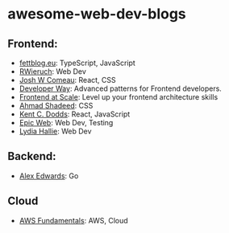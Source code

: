 # awesome-web-dev-blogs

## Frontend:

- [fettblog.eu](https://fettblog.eu/): TypeScript, JavaScript
- [RWieruch](https://www.robinwieruch.de/blog/): Web Dev
- [Josh W Comeau](https://www.joshwcomeau.com/): React, CSS
- [Developer Way](https://www.developerway.com/): Advanced patterns for Frontend developers.
- [Frontend at Scale](https://frontendatscale.com/#archive): Level up
your frontend architecture skills
- [Ahmad Shadeed](https://ishadeed.com/): CSS
- [Kent C. Dodds](https://kentcdodds.com/blog): React, JavaScript
- [Epic Web](https://www.epicweb.dev/articles): Web Dev, Testing
- [Lydia Hallie](https://www.lydiahallie.io/): Web Dev

## Backend:

- [Alex Edwards](https://www.alexedwards.net/blog): Go

## Cloud

- [AWS Fundamentals](https://blog.awsfundamentals.com/): AWS, Cloud
